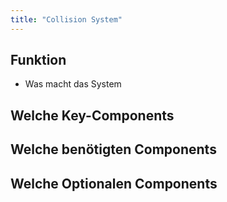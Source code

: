 ```yaml
---
title: "Collision System"
---
```


## Funktion
- Was macht das System

## Welche Key-Components
## Welche benötigten Components
## Welche Optionalen Components